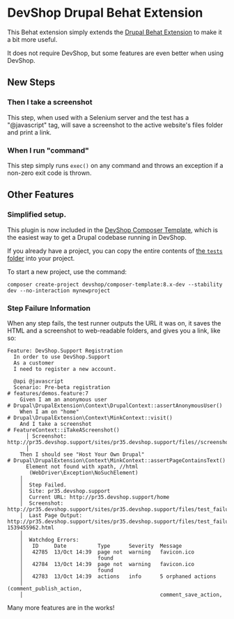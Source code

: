 # DevShop Drupal Behat Extension

This Behat extension simply extends the [Drupal Behat Extension](https://github.com/jhedstrom/drupalextension) to make it a bit more useful.

It does not require DevShop, but some features are even better when using DevShop.

## New Steps

### Then I take a screenshot

This step, when used with a Selenium server and the test has a "@javascript" tag, will save a screenshot to the active website's files folder and print a link.

### When I run "command"

This step simply runs `exec()` on any command and throws an exception if a non-zero exit code is thrown. 

## Other Features 

### Simplified setup.

This plugin is now included in the [DevShop Composer Template](https://github.com/opendevshop/devshop-composer-template), which is the easiest way to get a Drupal codebase running in DevShop.

If you already have a project, you can copy the entire contents of [the `tests` folder](https://github.com/opendevshop/devshop-composer-template/tree/8.x/tests) into your project.

To start a new project, use the command:

```
composer create-project devshop/composer-template:8.x-dev --stability dev --no-interaction mynewproject
```



### Step Failure Information

When any step fails, the test runner outputs the URL it was on, it saves the HTML and a screenshot to web-readable folders, and gives you a link, like so:

```gherkin
Feature: DevShop.Support Registration
  In order to use DevShop.Support
  As a customer
  I need to register a new account.

  @api @javascript
  Scenario: Pre-beta registration                                     # features/demos.feature:7
    Given I am an anonymous user                                      # Drupal\DrupalExtension\Context\DrupalContext::assertAnonymousUser()
    When I am on "home"                                               # Drupal\DrupalExtension\Context\MinkContext::visit()
    And I take a screenshot                                           # FeatureContext::iTakeAScreenshot()
      │ Screenshot: http://pr35.devshop.support/sites/pr35.devshop.support/files//screenshot0U4Ddt.png 
      │ 
    Then I should see "Host Your Own Drupal"                          # Drupal\DrupalExtension\Context\MinkContext::assertPageContainsText()
      Element not found with xpath, //html
       (WebDriver\Exception\NoSuchElement)
    │
    │  Step Failed. 
    │  Site: pr35.devshop.support 
    │  Current URL: http://pr35.devshop.support/home
    │  Screenshot: http://pr35.devshop.support/sites/pr35.devshop.support/files/test_failures//IshouldseeHostYourOwnDrupalNLpp17.png 
    │  Last Page Output: http://pr35.devshop.support/sites/pr35.devshop.support/files/test_failures/failure-1539455962.html 
    │  
    │  Watchdog Errors:
    │   ID     Date          Type      Severity  Message                               
    │   42785  13/Oct 14:39  page not  warning   favicon.ico                           
    │                        found                                                     
    │   42784  13/Oct 14:39  page not  warning   favicon.ico                           
    │                        found                                                     
    │   42783  13/Oct 14:39  actions   info      5 orphaned actions                    
    │                                            (comment_publish_action,              
    │                                            comment_save_action,        
```

Many more features are in the works!
